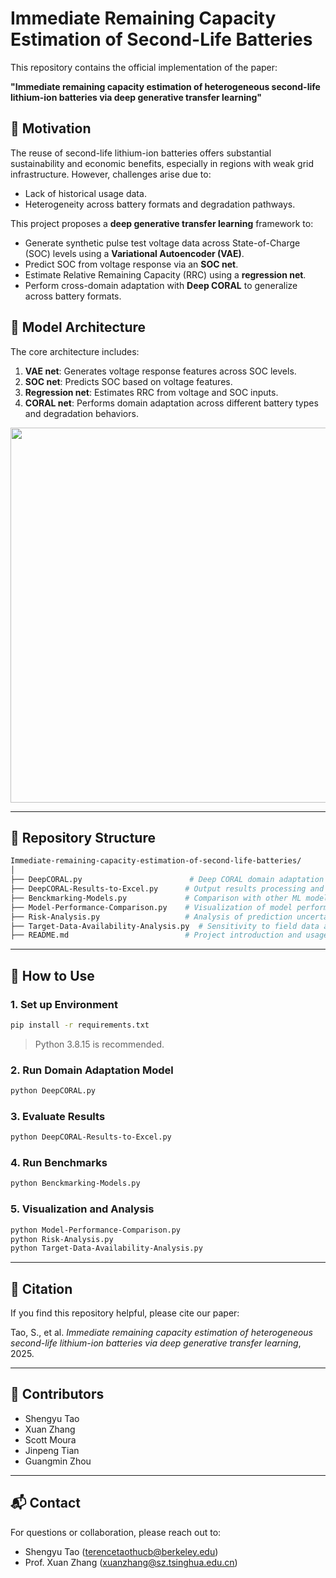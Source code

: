 
# Immediate Remaining Capacity Estimation of Second-Life Batteries

This repository contains the official implementation of the paper:

**"Immediate remaining capacity estimation of heterogeneous second-life lithium-ion batteries via deep generative transfer learning"**

## 🚀 Motivation

The reuse of second-life lithium-ion batteries offers substantial sustainability and economic benefits, especially in regions with weak grid infrastructure. However, challenges arise due to:

- Lack of historical usage data.
- Heterogeneity across battery formats and degradation pathways.

This project proposes a **deep generative transfer learning** framework to:
- Generate synthetic pulse test voltage data across State-of-Charge (SOC) levels using a **Variational Autoencoder (VAE)**.
- Predict SOC from voltage response via an **SOC net**.
- Estimate Relative Remaining Capacity (RRC) using a **regression net**.
- Perform cross-domain adaptation with **Deep CORAL** to generalize across battery formats.

## 🧠 Model Architecture

The core architecture includes:
1. **VAE net**: Generates voltage response features across SOC levels.
2. **SOC net**: Predicts SOC based on voltage features.
3. **Regression net**: Estimates RRC from voltage and SOC inputs.
4. **CORAL net**: Performs domain adaptation across different battery types and degradation behaviors.

<p align="center">
  <img src="https://github.com/terencetaothucb/Immediate-remaining-capacity-estiamtion-of-second-life-batteries/blob/main/assets/architecture.png" width="600"/>
</p>

---

## 📁 Repository Structure

```bash
Immediate-remaining-capacity-estimation-of-second-life-batteries/
│
├── DeepCORAL.py                        # Deep CORAL domain adaptation and training pipeline
├── DeepCORAL-Results-to-Excel.py      # Output results processing and Excel export
├── Benckmarking-Models.py             # Comparison with other ML models (e.g., SVM, GPR)
├── Model-Performance-Comparison.py    # Visualization of model performances across domains
├── Risk-Analysis.py                   # Analysis of prediction uncertainty and error distributions
├── Target-Data-Availability-Analysis.py  # Sensitivity to field data availability
├── README.md                          # Project introduction and usage instructions (this file)
```

---

## 🔧 How to Use

### 1. Set up Environment

```bash
pip install -r requirements.txt
```

> Python 3.8.15 is recommended.

### 2. Run Domain Adaptation Model

```bash
python DeepCORAL.py
```

### 3. Evaluate Results

```bash
python DeepCORAL-Results-to-Excel.py
```

### 4. Run Benchmarks

```bash
python Benckmarking-Models.py
```

### 5. Visualization and Analysis

```bash
python Model-Performance-Comparison.py
python Risk-Analysis.py
python Target-Data-Availability-Analysis.py
```

---

## 📄 Citation

If you find this repository helpful, please cite our paper:

Tao, S., et al. *Immediate remaining capacity estimation of heterogeneous second-life lithium-ion batteries via deep generative transfer learning*, 2025.

---

## 🤝 Contributors

- Shengyu Tao
- Xuan Zhang
- Scott Moura
- Jinpeng Tian
- Guangmin Zhou

---

## 📬 Contact

For questions or collaboration, please reach out to:

- Shengyu Tao (terencetaothucb@berkeley.edu)
- Prof. Xuan Zhang (xuanzhang@sz.tsinghua.edu.cn)
